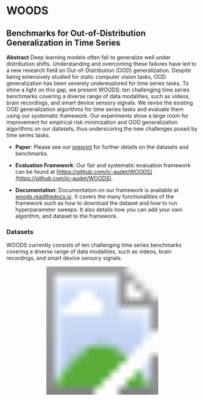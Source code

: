 # WOODS
## Benchmarks for Out-of-Distribution Generalization in Time Series

**Abstract** Deep learning models often fail to generalize well under distribution shifts. Understanding and overcoming these failures have led to a new research field on Out-of-Distribution (OOD) generalization. Despite being extensively studied for static computer vision tasks, OOD generalization has been severely underexplored for time series tasks. To shine a light on this gap, we present WOODS: ten challenging time series benchmarks covering a diverse range of data modalities, such as videos, brain recordings, and smart device sensory signals. We revise the existing OOD generalization algorithms for time series tasks and evaluate them using our systematic framework. Our experiments show a large room for improvement for empirical risk minimization and OOD generalization algorithms on our datasets, thus underscoring the new challenges posed by time series tasks.

- **Paper**: Please see our [preprint](https://arxiv.org/abs/2203.09978) for further details on the datasets and benchmarks.

- **Evaluation Framework**: Our fair and systematic evaluation framework can be found at [https://github.com/jc-audet/WOODS](https://github.com/jc-audet/WOODS).

- **Documentation**: Documentation on our framework is available at [woods.readthedocs.io](https://woods.readthedocs.io/en/latest/index.html). It covers the many functionalities of the framework such as how to download the dataset and how to run hyperparameter sweeps. It also details how you can add your own algorithm, and dataset to the framework.


### Datasets

WOODS currently consists of ten challenging time series benchmarks covering a diverse range of data modalities, such as videos, brain recordings, and smart device sensory signals.

<svg version="1.1" xmlns="http://www.w3.org/2000/svg" xmlns:xlink="http://www.w3.org/1999/xlink" viewBox="0 0 3600 2400">
  <image width="3600" height="2400" xlink:href="assets/Dataset_summary.png"></image>
</svg>

<br/><br/>


